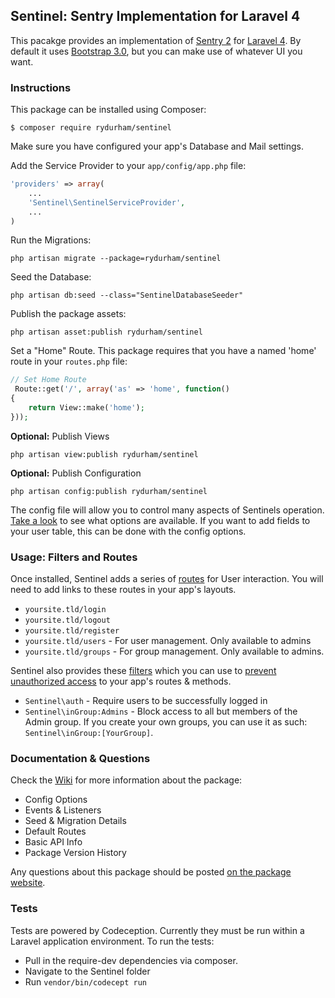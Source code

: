 ## Sentinel: Sentry Implementation for Laravel 4

This pacakge provides an implementation of  [Sentry 2](https://github.com/cartalyst/sentry) for [Laravel 4](https://github.com/laravel/laravel/tree/develop). By default it uses [Bootstrap 3.0](http://getbootstrap.com), but you can make use of whatever UI you want.

### Instructions
This package can be installed using Composer:

```shell
$ composer require rydurham/sentinel
```

Make sure you have configured your app's Database and Mail settings. 

Add the Service Provider to your ```app/config/app.php``` file:

```php
'providers' => array(
    ...
    'Sentinel\SentinelServiceProvider', 
    ...
)
```  

Run the Migrations:
```shell
php artisan migrate --package=rydurham/sentinel
```

Seed the Database: 
```shell
php artisan db:seed --class="SentinelDatabaseSeeder"
```

Publish the package assets: 
```shell
php artisan asset:publish rydurham/sentinel
```

Set a "Home" Route.  This package requires that you have a named 'home' route in your ```routes.php``` file: 
```php
// Set Home Route
 Route::get('/', array('as' => 'home', function()
{
    return View::make('home');
}));
```

__Optional:__ Publish Views
```shell
php artisan view:publish rydurham/sentinel
```

__Optional:__ Publish Configuration
```shell
php artisan config:publish rydurham/sentinel
```
The config file will allow you to control many aspects of Sentinels operation. [Take a look](src/config/config.php) to see what options are available.  If you want to add fields to your user table, this can be done with the config options.

### Usage: Filters and Routes
Once installed, Sentinel adds a series of [routes](src/routes.php) for User interaction.  You will need to add links to these routes in your app's layouts.
* ```yoursite.tld/login``` 
* ```yoursite.tld/logout``` 
* ```yoursite.tld/register``` 
* ```yoursite.tld/users``` - For user management.  Only available to admins
* ```yoursite.tld/groups``` - For group management. Only available to admins.

Sentinel also provides these [filters](src/filters.php) which you can use to [prevent unauthorized access](http://laravel.com/docs/routing#route-filters) to your app's routes & methods. 

* ```Sentinel\auth``` - Require users to be successfully logged in
* ```Sentinel\inGroup:Admins``` - Block access to all but members of the Admin group. If you create your own groups, you can use it as such: ```Sentinel\inGroup:[YourGroup]```. 

### Documentation & Questions
Check the [Wiki](https://github.com/rydurham/Sentinel/wiki) for more information about the package:
* Config Options
* Events & Listeners
* Seed & Migration Details
* Default Routes
* Basic API Info  
* Package Version History

Any questions about this package should be posted [on the package website](http://www.ryandurham.com/projects/sentinel/).

### Tests
Tests are powered by Codeception.  Currently they must be run within a Laravel application environment.   To run the tests: 
* Pull in the require-dev dependencies via composer. 
* Navigate to the Sentinel folder
* Run ```vendor/bin/codecept run```
